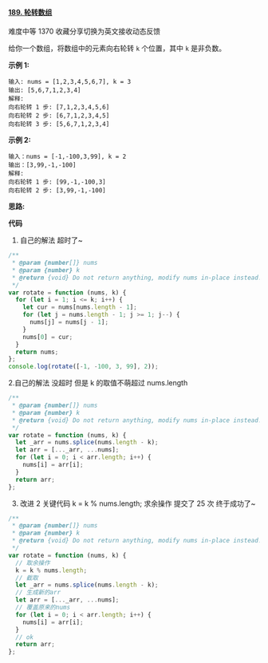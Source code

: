 #### [189. 轮转数组](https://leetcode-cn.com/problems/rotate-array/)

难度中等 1370 收藏分享切换为英文接收动态反馈

给你一个数组，将数组中的元素向右轮转 `k` 个位置，其中 `k` 是非负数。

**示例 1:**

```
输入: nums = [1,2,3,4,5,6,7], k = 3
输出: [5,6,7,1,2,3,4]
解释:
向右轮转 1 步: [7,1,2,3,4,5,6]
向右轮转 2 步: [6,7,1,2,3,4,5]
向右轮转 3 步: [5,6,7,1,2,3,4]
```

**示例 2:**

```
输入：nums = [-1,-100,3,99], k = 2
输出：[3,99,-1,-100]
解释:
向右轮转 1 步: [99,-1,-100,3]
向右轮转 2 步: [3,99,-1,-100]
```

**思路:**

**代码**

1. 自己的解法 超时了~

```js
/**
 * @param {number[]} nums
 * @param {number} k
 * @return {void} Do not return anything, modify nums in-place instead.
 */
var rotate = function (nums, k) {
  for (let i = 1; i <= k; i++) {
    let cur = nums[nums.length - 1];
    for (let j = nums.length - 1; j >= 1; j--) {
      nums[j] = nums[j - 1];
    }
    nums[0] = cur;
  }
  return nums;
};
console.log(rotate([-1, -100, 3, 99], 2));
```

2.自己的解法 没超时 但是 k 的取值不萌超过 nums.length

```js
/**
 * @param {number[]} nums
 * @param {number} k
 * @return {void} Do not return anything, modify nums in-place instead.
 */
var rotate = function (nums, k) {
  let _arr = nums.splice(nums.length - k);
  let arr = [..._arr, ...nums];
  for (let i = 0; i < arr.length; i++) {
    nums[i] = arr[i];
  }
  return arr;
};
```

3. 改进 2 关键代码 k = k % nums.length; 求余操作 提交了 25 次 终于成功了~

```js
/**
 * @param {number[]} nums
 * @param {number} k
 * @return {void} Do not return anything, modify nums in-place instead.
 */
var rotate = function (nums, k) {
  // 取余操作
  k = k % nums.length;
  // 截取
  let _arr = nums.splice(nums.length - k);
  // 生成新的arr
  let arr = [..._arr, ...nums];
  // 覆盖原来的nums
  for (let i = 0; i < arr.length; i++) {
    nums[i] = arr[i];
  }
  // ok
  return arr;
};
```
